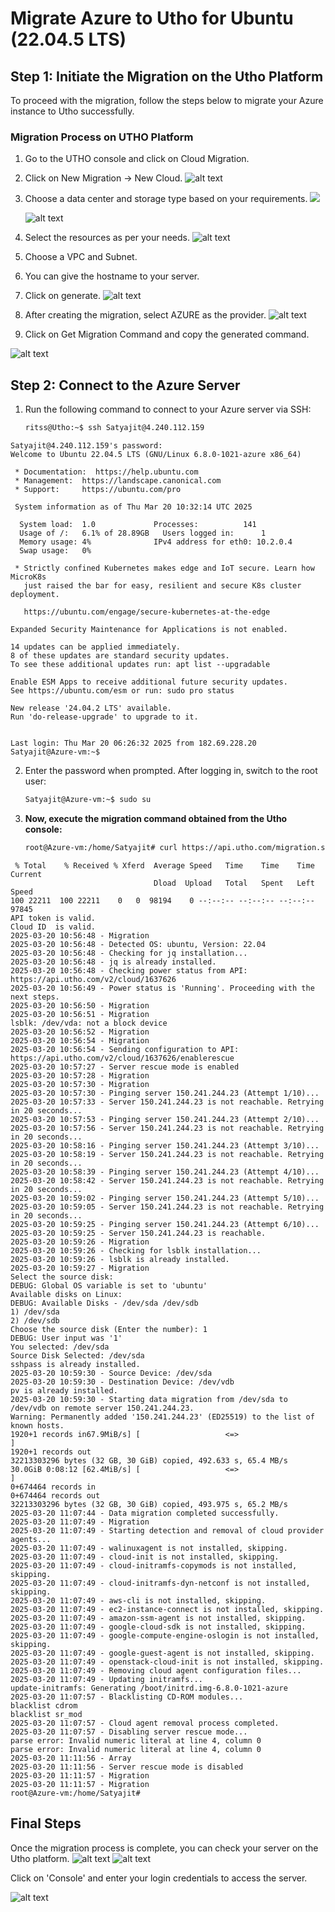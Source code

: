 
# Migrate Azure to Utho for Ubuntu (22.04.5 LTS)

## Step 1: Initiate the Migration on the Utho Platform

To proceed with the migration, follow the steps below to migrate your Azure instance to Utho successfully.

### Migration Process on UTHO Platform

1. Go to the UTHO console and click on Cloud Migration.
2. Click on New Migration → New Cloud.
![alt text](images/1.png)

3. Choose a data center and storage type based on your requirements.
![
](<images/Screenshot from 2025-03-18 18-12-45.png>)
   
   ![alt text](<images/Screenshot from 2025-03-18 18-15-55.png>)

4. Select the resources as per your needs.
![alt text](images/cpu.png)

5. Choose a VPC and Subnet.
6. You can give the hostname to your server.
7. Click on generate.
![alt text](images/hostname.png)

8. After creating the migration, select AZURE as the provider.
![alt text](images/3.png)


9. Click on Get Migration Command and copy the generated command.

  ![alt text](images/command.png)
## Step 2: Connect to the Azure Server

1. Run the following command to connect to your Azure server via SSH:
   ```bash
   ritss@Utho:~$ ssh Satyajit@4.240.112.159
   ```
```
Satyajit@4.240.112.159's password:
Welcome to Ubuntu 22.04.5 LTS (GNU/Linux 6.8.0-1021-azure x86_64)

 * Documentation:  https://help.ubuntu.com
 * Management: 	https://landscape.canonical.com
 * Support:    	https://ubuntu.com/pro

 System information as of Thu Mar 20 10:32:14 UTC 2025

  System load:  1.0           	Processes:         	141
  Usage of /:   6.1% of 28.89GB   Users logged in:   	1
  Memory usage: 4%            	IPv4 address for eth0: 10.2.0.4
  Swap usage:   0%

 * Strictly confined Kubernetes makes edge and IoT secure. Learn how MicroK8s
   just raised the bar for easy, resilient and secure K8s cluster deployment.

   https://ubuntu.com/engage/secure-kubernetes-at-the-edge

Expanded Security Maintenance for Applications is not enabled.

14 updates can be applied immediately.
8 of these updates are standard security updates.
To see these additional updates run: apt list --upgradable

Enable ESM Apps to receive additional future security updates.
See https://ubuntu.com/esm or run: sudo pro status

New release '24.04.2 LTS' available.
Run 'do-release-upgrade' to upgrade to it.


Last login: Thu Mar 20 06:26:32 2025 from 182.69.228.20
Satyajit@Azure-vm:~$
```
2. Enter the password when prompted. After logging in, switch to the root user:
   ```bash
   Satyajit@Azure-vm:~$ sudo su
   ```

3. **Now, execute the migration command obtained from the Utho console:**
   ```bash
   root@Azure-vm:/home/Satyajit# curl https://api.utho.com/migration.sh | bash -s inZJGOHDbQzukImeaqCsKUywvxgLTNrPFpMBftcRAholXYdWjVES 1637626
   ```
```
 % Total	% Received % Xferd  Average Speed   Time	Time 	Time  Current
                             	Dload  Upload   Total   Spent	Left  Speed
100 22211  100 22211	0 	0  98194  	0 --:--:-- --:--:-- --:--:-- 97845
API token is valid.
Cloud ID  is valid.
2025-03-20 10:56:48 - Migration
2025-03-20 10:56:48 - Detected OS: ubuntu, Version: 22.04
2025-03-20 10:56:48 - Checking for jq installation...
2025-03-20 10:56:48 - jq is already installed.
2025-03-20 10:56:48 - Checking power status from API: https://api.utho.com/v2/cloud/1637626
2025-03-20 10:56:49 - Power status is 'Running'. Proceeding with the next steps.
2025-03-20 10:56:50 - Migration
2025-03-20 10:56:51 - Migration
lsblk: /dev/vda: not a block device
2025-03-20 10:56:52 - Migration
2025-03-20 10:56:54 - Migration
2025-03-20 10:56:54 - Sending configuration to API: https://api.utho.com/v2/cloud/1637626/enablerescue
2025-03-20 10:57:27 - Server rescue mode is enabled
2025-03-20 10:57:28 - Migration
2025-03-20 10:57:30 - Migration
2025-03-20 10:57:30 - Pinging server 150.241.244.23 (Attempt 1/10)...
2025-03-20 10:57:33 - Server 150.241.244.23 is not reachable. Retrying in 20 seconds...
2025-03-20 10:57:53 - Pinging server 150.241.244.23 (Attempt 2/10)...
2025-03-20 10:57:56 - Server 150.241.244.23 is not reachable. Retrying in 20 seconds...
2025-03-20 10:58:16 - Pinging server 150.241.244.23 (Attempt 3/10)...
2025-03-20 10:58:19 - Server 150.241.244.23 is not reachable. Retrying in 20 seconds...
2025-03-20 10:58:39 - Pinging server 150.241.244.23 (Attempt 4/10)...
2025-03-20 10:58:42 - Server 150.241.244.23 is not reachable. Retrying in 20 seconds...
2025-03-20 10:59:02 - Pinging server 150.241.244.23 (Attempt 5/10)...
2025-03-20 10:59:05 - Server 150.241.244.23 is not reachable. Retrying in 20 seconds...
2025-03-20 10:59:25 - Pinging server 150.241.244.23 (Attempt 6/10)...
2025-03-20 10:59:25 - Server 150.241.244.23 is reachable.
2025-03-20 10:59:26 - Migration
2025-03-20 10:59:26 - Checking for lsblk installation...
2025-03-20 10:59:26 - lsblk is already installed.
2025-03-20 10:59:27 - Migration
Select the source disk:
DEBUG: Global OS variable is set to 'ubuntu'
Available disks on Linux:
DEBUG: Available Disks - /dev/sda /dev/sdb
1) /dev/sda
2) /dev/sdb
Choose the source disk (Enter the number): 1
DEBUG: User input was '1'
You selected: /dev/sda
Source Disk Selected: /dev/sda
sshpass is already installed.
2025-03-20 10:59:30 - Source Device: /dev/sda
2025-03-20 10:59:30 - Destination Device: /dev/vdb
pv is already installed.
2025-03-20 10:59:30 - Starting data migration from /dev/sda to /dev/vdb on remote server 150.241.244.23.
Warning: Permanently added '150.241.244.23' (ED25519) to the list of known hosts.
1920+1 records in67.9MiB/s] [                 	<=>                                                                                                               	]
1920+1 records out
32213303296 bytes (32 GB, 30 GiB) copied, 492.633 s, 65.4 MB/s
30.0GiB 0:08:12 [62.4MiB/s] [               	<=>                                                                                                                 	]
0+674464 records in
0+674464 records out
32213303296 bytes (32 GB, 30 GiB) copied, 493.975 s, 65.2 MB/s
2025-03-20 11:07:44 - Data migration completed successfully.
2025-03-20 11:07:49 - Migration
2025-03-20 11:07:49 - Starting detection and removal of cloud provider agents...
2025-03-20 11:07:49 - walinuxagent is not installed, skipping.
2025-03-20 11:07:49 - cloud-init is not installed, skipping.
2025-03-20 11:07:49 - cloud-initramfs-copymods is not installed, skipping.
2025-03-20 11:07:49 - cloud-initramfs-dyn-netconf is not installed, skipping.
2025-03-20 11:07:49 - aws-cli is not installed, skipping.
2025-03-20 11:07:49 - ec2-instance-connect is not installed, skipping.
2025-03-20 11:07:49 - amazon-ssm-agent is not installed, skipping.
2025-03-20 11:07:49 - google-cloud-sdk is not installed, skipping.
2025-03-20 11:07:49 - google-compute-engine-oslogin is not installed, skipping.
2025-03-20 11:07:49 - google-guest-agent is not installed, skipping.
2025-03-20 11:07:49 - openstack-cloud-init is not installed, skipping.
2025-03-20 11:07:49 - Removing cloud agent configuration files...
2025-03-20 11:07:49 - Updating initramfs...
update-initramfs: Generating /boot/initrd.img-6.8.0-1021-azure
2025-03-20 11:07:57 - Blacklisting CD-ROM modules...
blacklist cdrom
blacklist sr_mod
2025-03-20 11:07:57 - Cloud agent removal process completed.
2025-03-20 11:07:57 - Disabling server rescue mode...
parse error: Invalid numeric literal at line 4, column 0
parse error: Invalid numeric literal at line 4, column 0
2025-03-20 11:11:56 - Array
2025-03-20 11:11:56 - Server rescue mode is disabled
2025-03-20 11:11:57 - Migration
2025-03-20 11:11:57 - Migration
root@Azure-vm:/home/Satyajit#
```


## Final Steps

Once the migration process is complete, you can check your server on the Utho platform.
![alt text](images/command1.png)
![alt text](images/final.png)


Click on 'Console' and enter your login credentials to access the server.

![alt text](images/output.png)